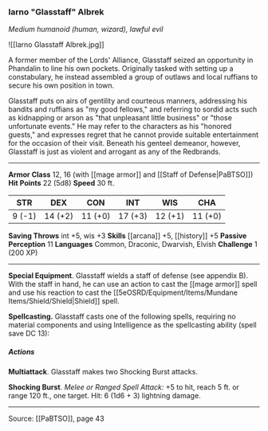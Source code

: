 ### Iarno "Glasstaff" Albrek
_Medium humanoid (human, wizard), lawful evil_

![[Iarno Glasstaff Albrek.jpg]]

A former member of the Lords' Alliance, Glasstaff seized an opportunity in Phandalin to line his own pockets. Originally tasked with setting up a constabulary, he instead assembled a group of outlaws and local ruffians to secure his own position in town.

Glasstaff puts on airs of gentility and courteous manners, addressing his bandits and ruffians as "my good fellows," and referring to sordid acts such as kidnapping or arson as "that unpleasant little business" or "those unfortunate events." He may refer to the characters as his "honored guests," and expresses regret that he cannot provide suitable entertainment for the occasion of their visit. Beneath his genteel demeanor, however, Glasstaff is just as violent and arrogant as any of the Redbrands.




---

**Armor Class** 12, 16 (with [[mage armor]] and [[Staff of Defense|PaBTSO]])
**Hit Points** 22 (5d8)
**Speed** 30 ft.

| STR     | DEX     | CON     | INT     | WIS     | CHA     |
|---------|---------|---------|---------|---------|---------|
| 9 (-1) | 14 (+2) | 11 (+0) | 17 (+3) | 12 (+1) | 11 (+0) |

**Saving Throws** int +5, wis +3
**Skills** [[arcana]] +5, [[history]] +5
**Passive Perception** 11
**Languages** Common, Draconic, Dwarvish, Elvish
**Challenge** 1 (200 XP)

---

**Special Equipment**. Glasstaff wields a staff of defense (see appendix B). With the staff in hand, he can use an action to cast the [[mage armor]] spell and use his reaction to cast the [[5eOSRD/Equipment/Items/Mundane Items/Shield/Shield|Shield]] spell.

**Spellcasting.** Glasstaff casts one of the following spells, requiring no material components and using Intelligence as the spellcasting ability (spell save DC 13):

##### Actions
**Multiattack**. Glasstaff makes two Shocking Burst attacks.

**Shocking Burst**. _Melee or Ranged Spell Attack:_ +5 to hit, reach 5 ft. or range 120 ft., one target. Hit: 6 (1d6 + 3) lightning damage.


---

Source: [[PaBTSO]], page 43